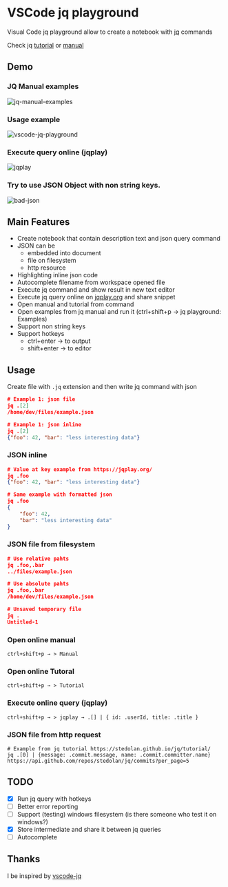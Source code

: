 # VSCode jq playground

Visual Code jq playground allow to create a notebook with [jq](https://stedolan.github.io/jq/) commands

Check jq [tutorial](https://stedolan.github.io/jq/tutorial/) or [manual](https://stedolan.github.io/jq/tutorial/)

## Demo

### JQ Manual examples

![jq-manual-examples](https://media.giphy.com/media/fs3AFamgsr9Qw7yvgN/giphy.gif)


### Usage example

![vscode-jq-playground](https://media.giphy.com/media/3ohhwkqXNc3hrmoECI/giphy.gif)

### Execute query online (jqplay)

![jqplay](https://media.giphy.com/media/3ov9k1k8R0jSttJUT6/giphy.gif)

### Try to use JSON Object with non string keys.

![bad-json](https://media.giphy.com/media/3o6fJ0kIg5QTHjtloQ/giphy.gif)

## Main Features

* Create notebook that contain description text and json query command
* JSON can be
  * embedded into document
  * file on filesystem
  * http resource
* Highlighting inline json code
* Autocomplete filename from workspace opened file
* Execute jq command and show result in new text editor
* Execute jq query online on [jqplay.org](https://jqplay.org) and share snippet
* Open manual and tutorial from command
* Open examples from jq manual and run it (ctrl+shift+p → jq playground: Examples)
* Support non string keys
* Support hotkeys
  * ctrl+enter → to output
  * shift+enter → to editor

## Usage

Create file with `.jq` extension and then write jq command with json

```json
# Example 1: json file
jq .[2]
/home/dev/files/example.json

# Example 1: json inline
jq .[2]
{"foo": 42, "bar": "less interesting data"}
```

### JSON inline

```json
# Value at key example from https://jqplay.org/
jq .foo
{"foo": 42, "bar": "less interesting data"}

# Same example with formatted json
jq .foo
{
    "foo": 42,
    "bar": "less interesting data"
}
```

### JSON file from filesystem

```json
# Use relative pahts
jq .foo,.bar
../files/example.json

# Use absolute pahts
jq .foo,.bar
/home/dev/files/example.json

# Unsaved temporary file
jq .
Untitled-1
```

### Open online manual

`ctrl+shift+p → > Manual`

### Open online Tutoral

`ctrl+shift+p → > Tutorial`

### Execute online query (jqplay)

`ctrl+shift+p → > jqplay → .[] | { id: .userId, title: .title }`

### JSON file from http request

```
# Example from jq tutorial https://stedolan.github.io/jq/tutorial/
jq .[0] | {message: .commit.message, name: .commit.committer.name}
https://api.github.com/repos/stedolan/jq/commits?per_page=5
```

## TODO

* [x] Run jq query with hotkeys
* [ ] Better error reporting
* [ ] Support (testing) windows filesystem (is there someone who test it on windows?)
* [x] Store intermediate and share it between jq queries
* [ ] Autocomplete

## Thanks

I be inspired by [vscode-jq](https://marketplace.visualstudio.com/items?itemName=dandric.vscode-jq)
